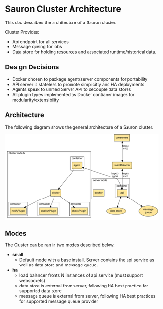 # Sauron Cluster Architecture

This doc describes the architecture of a Sauron cluster.

Cluster Provides:
* Api endpoint for all services
* Message queing for jobs
* Data store for holding [resources](./resources.md) and associated runtime/historical
data.

Design Decisions
----------------

* Docker chosen to package agent/server components for portability
* API server is stateless to promote simplicitly and HA deployments
* Agents speak to unified Server API to decouple data stores
* All plugin types implemented as Docker contianer images for modularity/extensibility

Architecture
------------

The following diagram shows the general architecture of a Sauron cluster.

![sauron-architecture](architecture_cluster.png)

Modes
-----

The Cluster can be ran in two modes described below.

* **small**
  * Default mode with a base install. Server contains the api service as well as data store and message queue.
* **ha**
  * load balancer fronts N instances of api service (must support websockets)
  * data store is external from server, following HA best practice for supported data store
  * message queue is external from server, following HA best practices for supported message queue provider

